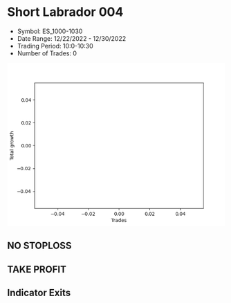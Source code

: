 # Short Labrador 004 
- Symbol: ES_1000-1030
- Date Range: 12/22/2022 - 12/30/2022
- Trading Period: 10:0-10:30
- Number of Trades: 0

![Plot](ShortLabrador004ES_1000-1030.png)
## NO STOPLOSS














## TAKE PROFIT











## Indicator Exits

